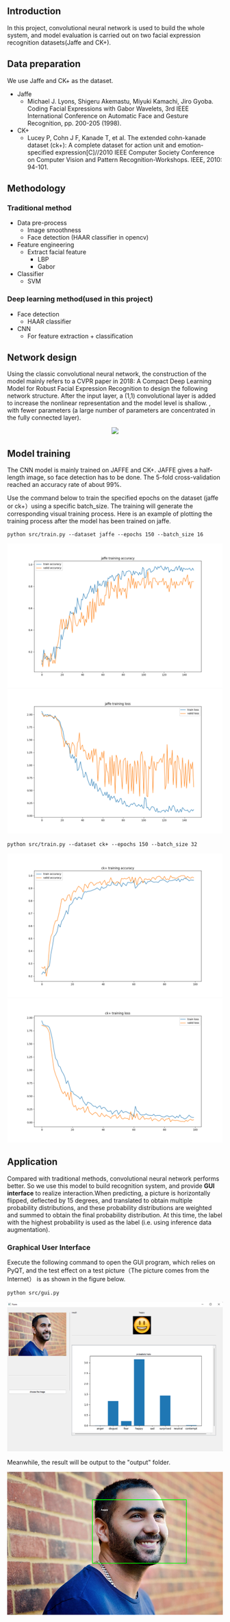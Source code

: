 ## Introduction
In this project, convolutional neural network is used to build the whole system, and model evaluation is carried out on two facial expression recognition datasets(Jaffe and CK+).


## Data preparation
We use Jaffe and CK+ as the dataset.
 - Jaffe
   - Michael J. Lyons, Shigeru Akemastu, Miyuki Kamachi, Jiro Gyoba. Coding Facial Expressions with Gabor Wavelets, 3rd IEEE International Conference on Automatic Face and Gesture Recognition, pp. 200-205 (1998).
 - CK+
   - Lucey P, Cohn J F, Kanade T, et al. The extended cohn-kanade dataset (ck+): A complete dataset for action unit and emotion-specified expression[C]//2010 IEEE Computer Society Conference on Computer Vision and Pattern Recognition-Workshops. IEEE, 2010: 94-101.



## Methodology
### **Traditional method**
- Data pre-process
	- Image smoothness
	- Face detection (HAAR classifier in opencv)
- Feature engineering
	- Extract facial feature
		- LBP
		- Gabor
- Classifier
	- SVM
### **Deep learning method**(used in this project)
- Face detection
	- HAAR classifier
- CNN
  - For feature extraction + classification


## Network design
Using the classic convolutional neural network, the construction of the model mainly refers to a CVPR paper in 2018: A Compact Deep Learning Model for Robust Facial Expression Recognition to design the following network structure. After the input layer, a (1,1) convolutional layer is added to increase the nonlinear representation and the model level is shallow. , with fewer parameters (a large number of parameters are concentrated in the fully connected layer).
<div align="center"><img src="./assets/CNN.png" /></div>


## Model training
The CNN model is mainly trained on JAFFE and CK+. JAFFE gives a half-length image, so face detection has to be done. The 5-fold cross-validation reached an accuracy rate of about 99%.

Use the command below to train the specified epochs on the dataset (jaffe or ck+）using a specific batch_size. The training will generate the corresponding visual training process. Here is an example of plotting the training process after the model has been trained on jaffe.

```shell
python src/train.py --dataset jaffe --epochs 150 --batch_size 16 
```
![](./results/his_acc_jaffe.png)
![](./results/his_loss_jaffe.png)

```shell
python src/train.py --dataset ck+ --epochs 150 --batch_size 32 
```
![](./results/his_acc_ck+.png)
![](./results/his_loss_ck+.png)



## Application 
Compared with traditional methods, convolutional neural network performs better. So we use this model to build recognition system, and provide **GUI interface** to realize interaction.When predicting, a picture is horizontally flipped, deflected by 15 degrees, and translated to obtain multiple probability distributions, and these probability distributions are weighted and summed to obtain the final probability distribution. At this time, the label with the highest probability is used as the label (i.e. using inference data augmentation).

### **Graphical User Interface**

Execute the following command to open the GUI program, which relies on PyQT, and the test effect on a test picture（The picture comes from the Internet） is as shown in the figure below.

```shell
python src/gui.py
```
![](./results/gui.png)

Meanwhile, the result will be output to the "output" folder.

![](./results/rst.png)
